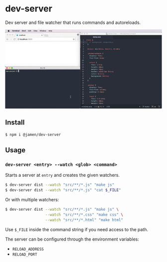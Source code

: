 
# dev-server

Dev server and file watcher that runs commands and autoreloads.

![example](example.gif)

## Install

```sh
$ npm i @jamen/dev-server
```

## Usage

### `dev-server <entry> --watch <glob> <command>`

Starts a server at `entry` and creates the given watchers.

```sh
$ dev-server dist --watch "src/**/*.js" "make js"
$ dev-server dist --watch "src/**/*.js" "cat $_FILE"
```

Or with multiple watchers:

```sh
$ dev-server dist --watch "src/**/*.js" "make js" \
                  --watch "src/**/*.css" "make css" \
                  --watch "src/**/*.html" "make html"
```

Use `$_FILE` inside the command string if you need access to the path.

The server can be configured through the environment variables:

- `RELOAD_ADDRESS`
- `RELOAD_PORT`
